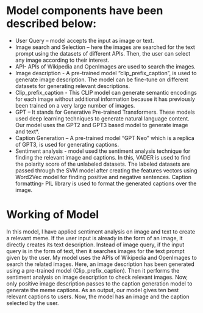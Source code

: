 # Model components have been described below: 
*  User Query – model accepts the input as image or text. 
*  Image search and Selection – here the images are searched for the text prompt using the datasets of different APIs. Then, the user can select any image according to their interest. 
*  API- APIs of Wikipedia and OpenImages are used to search the images.
*  Image description - A pre-trained model “clip_prefix_caption”, is used to generate image description. The model can be fine-tune on different datasets for generating relevant descriptions. 
*  Clip_prefix_caption - This CLIP model can generate semantic encodings for each image without additional information because it has previously been trained on a very large number of images. 
*  GPT – It stands for Generative Pre-trained Transformers. These models used deep learning techniques to generate natural language content. Our model uses the GPT2 and GPT3 based model to generate image and text*.
*  Caption Generation – A pre-trained model “GPT Neo” which is a replica of GPT3, is used for generating captions.
*  Sentiment analysis - model used the sentiment analysis technique for finding the relevant image and captions. 
In this, VADER is used to find the polarity score of the unlabeled datasets.
The labeled datasets are passed through the SVM model after creating 	the features vectors using Word2Vec model for finding positive and negative sentences. 
Caption formatting- PIL library is used to format the generated captions over the image. 

# Working of Model
In this model, I have applied sentiment analysis on image and text to create a relevant meme. If the user input is already in the form of an image, it directly creates its text description. Instead of image query, if the input query is in the form of text, then it searches images for the text prompt given by the user. My model uses the APIs of Wikipedia and OpenImages to search the related images. Here, an image description has been generated using a pre-trained model (Clip_prefix_caption).  Then it performs the sentiment analysis on image description to check relevant images. Now, only positive image description passes to the caption generation model to generate the meme captions. As an output, our model gives ten best relevant captions to users. Now, the model has an image and the caption selected by the user.
